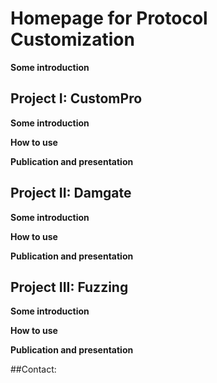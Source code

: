 # Homepage for Protocol Customization

**Some introduction**

## Project I: CustomPro

**Some introduction**

**How to use**

**Publication and presentation**




## Project II: Damgate

**Some introduction**

**How to use**

**Publication and presentation**





## Project III: Fuzzing

**Some introduction**

**How to use**

**Publication and presentation**

##Contact:
